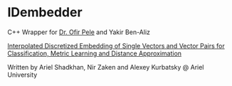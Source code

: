 # IDembedder
C++ Wrapper for [Dr. Ofir Pele](http://www.ariel.ac.il/sites/ofirpele) and Yakir Ben-Aliz 

[Interpolated Discretized Embedding of Single
Vectors and Vector Pairs for Classification,
Metric Learning and Distance Approximation](http://www.ariel.ac.il/sites/ofirpele/publications/id_paper.pdf)


Written by Ariel Shadkhan, Nir Zaken and Alexey Kurbatsky @ Ariel University
